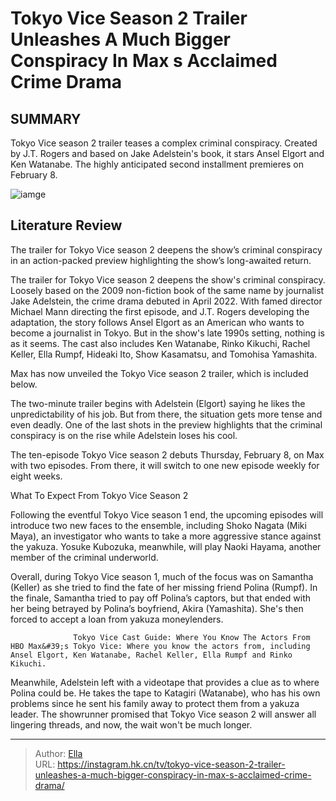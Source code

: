 # Tokyo Vice Season 2 Trailer Unleashes A Much Bigger Conspiracy In Max s Acclaimed Crime Drama


## SUMMARY 



  Tokyo Vice season 2 trailer teases a complex criminal conspiracy.   Created by J.T. Rogers and based on Jake Adelstein&#39;s book, it stars Ansel Elgort and Ken Watanabe.   The highly anticipated second installment premieres on February 8.  

![iamge](https://static1.srcdn.com/wordpress/wp-content/uploads/2024/01/ansel-elgort-with-a-female-driver-in-tokyo-vice-season-2.jpg)

## Literature Review
The trailer for Tokyo Vice season 2 deepens the show’s criminal conspiracy in an action-packed preview highlighting the show’s long-awaited return.




The trailer for Tokyo Vice season 2 deepens the show&#39;s criminal conspiracy. Loosely based on the 2009 non-fiction book of the same name by journalist Jake Adelstein, the crime drama debuted in April 2022. With famed director Michael Mann directing the first episode, and J.T. Rogers developing the adaptation, the story follows Ansel Elgort as an American who wants to become a journalist in Tokyo. But in the show&#39;s late 1990s setting, nothing is as it seems. The cast also includes Ken Watanabe, Rinko Kikuchi, Rachel Keller, Ella Rumpf, Hideaki Ito, Show Kasamatsu, and Tomohisa Yamashita.




Max has now unveiled the Tokyo Vice season 2 trailer, which is included below.


 

The two-minute trailer begins with Adelstein (Elgort) saying he likes the unpredictability of his job. But from there, the situation gets more tense and even deadly. One of the last shots in the preview highlights that the criminal conspiracy is on the rise while Adelstein loses his cool.



The ten-episode Tokyo Vice season 2 debuts Thursday, February 8, on Max with two episodes. From there, it will switch to one new episode weekly for eight weeks.





 What To Expect From Tokyo Vice Season 2 
          




Following the eventful Tokyo Vice season 1 end, the upcoming episodes will introduce two new faces to the ensemble, including Shoko Nagata (Miki Maya), an investigator who wants to take a more aggressive stance against the yakuza. Yosuke Kubozuka, meanwhile, will play Naoki Hayama, another member of the criminal underworld.

Overall, during Tokyo Vice season 1, much of the focus was on Samantha (Keller) as she tried to find the fate of her missing friend Polina (Rumpf). In the finale, Samantha tried to pay off Polina’s captors, but that ended with her being betrayed by Polina’s boyfriend, Akira (Yamashita). She&#39;s then forced to accept a loan from yakuza moneylenders.

                  Tokyo Vice Cast Guide: Where You Know The Actors From   HBO Max&#39;s Tokyo Vice: Where you know the actors from, including Ansel Elgort, Ken Watanabe, Rachel Keller, Ella Rumpf and Rinko Kikuchi.    

Meanwhile, Adelstein left with a videotape that provides a clue as to where Polina could be. He takes the tape to Katagiri (Watanabe), who has his own problems since he sent his family away to protect them from a yakuza leader. The showrunner promised that Tokyo Vice season 2 will answer all lingering threads, and now, the wait won&#39;t be much longer.






---

> Author: [Ella](https://instagram.hk.cn/)  
> URL: https://instagram.hk.cn/tv/tokyo-vice-season-2-trailer-unleashes-a-much-bigger-conspiracy-in-max-s-acclaimed-crime-drama/  

